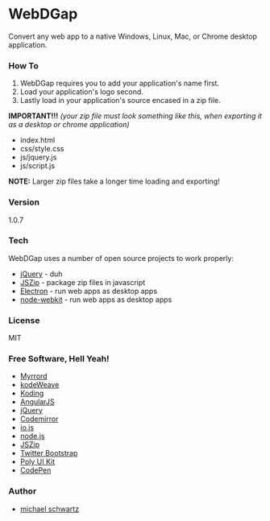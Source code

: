 # WebDGap
Convert any web app to a native Windows, Linux, Mac, or Chrome desktop application.

### How To

 1. WebDGap requires you to add your application's name first.
 2. Load your application's logo second.
 3. Lastly load in your application's source encased in a zip file.

**IMPORTANT!!!** *(your zip file must look something like this, when exporting it as a desktop or chrome application)*

 - index.html
 - css/style.css
 - js/jquery.js
 - js/script.js

**NOTE:** Larger zip files take a longer time loading and exporting!

### Version
1.0.7

### Tech

WebDGap uses a number of open source projects to work properly:

* [jQuery](http://jquery.com/) - duh
* [JSZip](https://stuk.github.io/jszip/) - package zip files in javascript
* [Electron](http://electron.atom.io/) - run web apps as desktop apps
* [node-webkit](http://nwjs.io/) - run web apps as desktop apps

### License
MIT

### Free Software, Hell Yeah!  

- [Myrrord](http://myrrord.sourceforge.net/)  
- [kodeWeave](http://kodeweave.sourceforge.net/)  
- [Koding](https://koding.com/R/mikethedj4)  
- [AngularJS](http://angularjs.org)  
- [jQuery](http://jquery.com)  
- [Codemirror](http://codemirror.net/)  
- [io.js](https://iojs.org/en/index.html)  
- [node.js](http://nodejs.org)  
- [JSZip](https://stuk.github.io/jszip/)  
- [Twitter Bootstrap](http://twitter.github.com/bootstrap/)  
- [Poly UI Kit](https://github.com/Guilh/Poly)  
- [CodePen](http://codepen.io/mikethedj4)  

### Author

- [michael schwartz](http://mikethedj4.github.io/)
